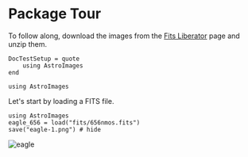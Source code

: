 # Package Tour

To follow along, download the images from the [Fits Liberator](https://esahubble.org/projects/fits_liberator/eagledata/) page and unzip them.

```@meta
DocTestSetup = quote
    using AstroImages
end
```

```@repl
using AstroImages
```

Let's start by loading a FITS file.
```@repl
using AstroImages
eagle_656 = load("fits/656nmos.fits")
save("eagle-1.png") # hide
```
![eagle](eagle-1.png)
